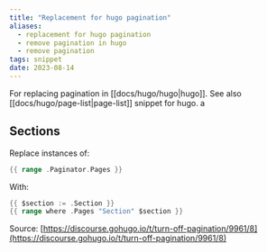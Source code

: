 ```yaml
---
title: "Replacement for hugo pagination"
aliases:
  - replacement for hugo pagination
  - remove pagination in hugo
  - remove pagination
tags: snippet
date: 2023-08-14
---
```

For replacing pagination in [[docs/hugo/hugo|hugo]]. See also [[docs/hugo/page-list|page-list]] snippet for hugo.
a
## Sections
Replace instances of:

```go
{{ range .Paginator.Pages }}
```

With:

```go
{{ $section := .Section }}
{{ range where .Pages "Section" $section }}
```

Source: [https://discourse.gohugo.io/t/turn-off-pagination/9961/8](https://discourse.gohugo.io/t/turn-off-pagination/9961/8)
